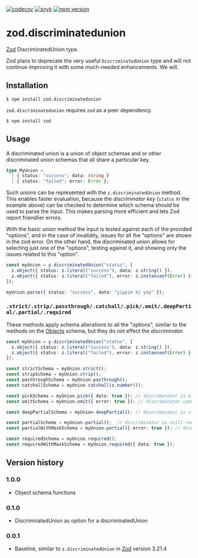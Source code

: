 [![codecov](https://codecov.io/gh/teunmooij/zod-discriminated-union/branch/main/graph/badge.svg?token=trryg8OpjZ)](https://codecov.io/gh/teunmooij/zod-discriminated-union)
[![snyk](https://snyk.io/test/github/teunmooij/zod.discriminatedunion/badge.svg)](https://snyk.io/test/github/teunmooij/zod.discriminatedunion)
[![npm version](https://badge.fury.io/js/zod.discriminatedunion.svg)](https://badge.fury.io/js/zod.discriminatedunion)

# zod.discriminatedunion

[Zod](https://zod.dev) DiscriminatedUnion type.

Zod plans to deprecate the very useful `DiscriminatedUnion` type and will not continue improving it with some much-needed enhancements. We will.

## Installation

```shell
$ npm install zod.discriminatedunion
```

`zod.discriminatedunion` requires `zod` as a peer dependency.

```shell
$ npm install zod
```

## Usage

A discriminated union is a union of object schemas and or other discriminated union schemas that all share a particular key.

```ts
type MyUnion =
  | { status: "success"; data: string }
  | { status: "failed"; error: Error };
```

Such unions can be represented with the `z.discriminatedUnion` method. This enables faster evaluation, because the _discriminator key_ (`status` in the example above) can be checked to determine which schema should be used to parse the input. This makes parsing more efficient and lets Zod report friendlier errors.

With the basic union method the input is tested against each of the provided "options", and in the case of invalidity, issues for all the "options" are shown in the zod error. On the other hand, the discriminated union allows for selecting just one of the "options", testing against it, and showing only the issues related to this "option".

```ts
const myUnion = y.discriminatedUnion("status", [
  z.object({ status: z.literal("success"), data: z.string() }),
  z.object({ status: z.literal("failed"), error: z.instanceof(Error) }),
]);

myUnion.parse({ status: "success", data: "yippie ki yay" });
```

### `.strict/.strip/.passthrough/.catchall/.pick/.omit/.deepPartial/.partial/.required`

These methods apply schema alterations to all the "options", similar to the methods on the [Objects](https://github.com/colinhacks/zod#objects) schema, but they do not effect the _discriminator_.

```ts
const myUnion = y.discriminatedUnion("status", [
  z.object({ status: z.literal("success"), data: z.string() }),
  z.object({ status: z.literal("failed"), error: z.instanceof(Error) }),
]);

const strictSchema = myUnion.strict();
const stripSchema = myUnion.strip();
const pasthroughSchema = myUnion.pasthrough();
const catchallSchema = myUnion.catchall(z.number());

const pickSchema = myUnion.pick({ data: true }); // discriminator is allways picked
const omitSchema = myUnion.omit({ error: true }); // discriminator cannot be omitted

const deepPartialSchema = myUnion.deepPartial(); // discriminator is still required

const partialSchema = myUnion.partial();  // discriminator is still required
const partialWithMaskSchema = myUnion.partial({ error: true }); // discriminator cannot be made optional

const requiredSchema = myUnion.required();
const requiredWithMaskSchema = myUnion.required({ data: true });
```

## Version history

### 1.0.0
- Object schema functions

### 0.1.0

- DiscriminatedUnion as option for a discriminatedUnion

### 0.0.1

- Baseline, similar to `z.discriminatedUnion` in [Zod](https://zod.dev) version 3.21.4
